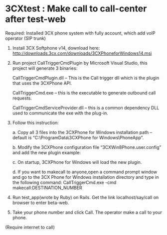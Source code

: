# 3CXtest : Make call to call-center after test-web

Required: Installed 3CX phone system with fully account, which add voIP operator (SIP trunk) 

1. Install 3CX Softphone v14, download here: http://downloads.3cx.com/downloads/3CXPhoneforWindows14.msi

2. Run project CallTriggerCmdPlugin by Microsoft Visual Studio, this project will generate 3 binaries:

    CallTriggerCmdPlugin.dll – This is the Call trigger dll which is the plugin that uses the 3CXPhone API.
    
    CallTriggerCmd.exe – this is the executable to generate outbound call requests.
    
    CallTriggerCmdServiceProvider.dll – this is a common dependency DLL used to communicate the exe with the plug-in.

3. Follow this instruction: 

    a. Copy all 3 files into the 3CXPhone for Windows installation path – default is “C:\ProgramData\3CXPhone for Windows\PhoneApp”.
    
    b. Modify the 3CXPhone configuration file “3CXWin8Phone.user.config” and add the new plugin example:
    <add key=”CRMPlugin” value=”CallNotifier,3CXPhoneTapiPlugin,CallTriggerCmdPlugin“/>
    
    c. On startup, 3CXPhone for Windows will load the new plugin.
    
    d. If you want to makecall to anyone,open a command prompt window and go to the 3CX Phone for Windows installation directory and type in the following command:
        CallTriggerCmd.exe -cmd makecall:DESTINATION_NUMBER

5. Run test_app(wrote by Ruby) on Rails. Get the link localhost/say/call on browser to enter beta-web. 

6. Take your phone number and click Call. The operator make a call to your phone.

(Require internet to call)
